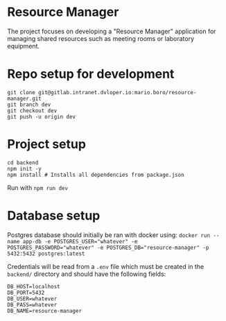 # Resource Manager

The project focuses on developing a "Resource Manager" application for managing shared resources such as meeting rooms or laboratory equipment.

# Repo setup for development
```
git clone git@gitlab.intranet.dvloper.io:mario.boro/resource-manager.git
git branch dev
git checkout dev
git push -u origin dev
```
# Project setup
```
cd backend
npm init -y
npm install # Installs all dependencies from package.json
```

Run with `npm run dev`

# Database setup
Postgres database should initially be ran with docker using:
`docker run --name app-db -e POSTGRES_USER="whatever" -e POSTGRES_PASSWORD="whatever" -e POSTGRES_DB="resource-manager" -p 5432:5432 postgres:latest`

Credentials will be read from a `.env` file which must be created in the `backend/` directory and should have the following fields:
```
DB_HOST=localhost
DB_PORT=5432
DB_USER=whatever
DB_PASS=whatever
DB_NAME=resource-manager
```
